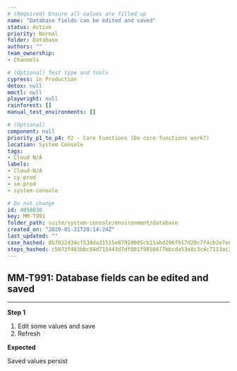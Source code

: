 ```yaml
---
# (Required) Ensure all values are filled up
name: "Database fields can be edited and saved"
status: Active
priority: Normal
folder: Database
authors: ""
team_ownership: 
- Channels

# (Optional) Test type and tools
cypress: in Production
detox: null
mmctl: null
playwright: null
rainforest: []
manual_test_environments: []

# (Optional)
component: null
priority_p1_to_p4: P2 - Core Functions (Do core functions work?)
location: System Console
tags: 
- Cloud N/A
labels: 
- Cloud-N/A
- cy-prod
- se-prod
- system-console

# Do not change
id: 4050830
key: MM-T991
folder_path: suite/system-console/environment/database
created_on: "2020-01-21T20:14:24Z"
last_updated: ""
case_hashed: 8b7022d34cf538da31515e87910005cb15abd296f917d20c7f4cb2e7e019e92980bfee6f16e4e61c4b0d0c9fec63d41d
steps_hashed: c5073f483bbc84d715443d7df801f9856677bbcda53a8c3c4c7113ac2bd5f7c1785fb85fbb49362a715eb96c80a998c2
---
```


## MM-T991: Database fields can be edited and saved

---

**Step 1**

1. Edit some values and save
2. Refresh

**Expected**

Saved values persist
